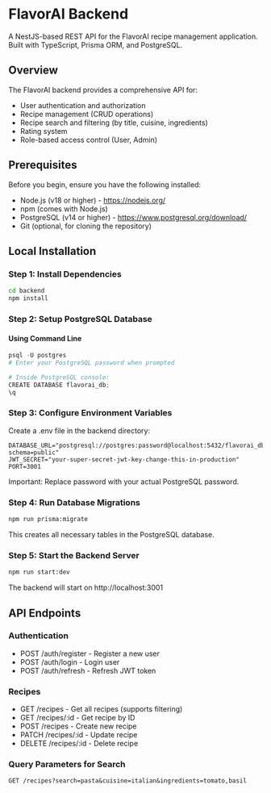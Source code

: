 ﻿# FlavorAI Backend

A NestJS-based REST API for the FlavorAI recipe management application. Built with TypeScript, Prisma ORM, and PostgreSQL.

## Overview

The FlavorAI backend provides a comprehensive API for:

- User authentication and authorization
- Recipe management (CRUD operations)
- Recipe search and filtering (by title, cuisine, ingredients)
- Rating system
- Role-based access control (User, Admin)

## Prerequisites

Before you begin, ensure you have the following installed:

- Node.js (v18 or higher) - https://nodejs.org/
- npm (comes with Node.js)
- PostgreSQL (v14 or higher) - https://www.postgresql.org/download/
- Git (optional, for cloning the repository)

## Local Installation

### Step 1: Install Dependencies

```bash
cd backend
npm install
```

### Step 2: Setup PostgreSQL Database

#### Using Command Line

```powershell
psql -U postgres
# Enter your PostgreSQL password when prompted

# Inside PostgreSQL console:
CREATE DATABASE flavorai_db;
\q
```

### Step 3: Configure Environment Variables

Create a .env file in the backend directory:

```env
DATABASE_URL="postgresql://postgres:password@localhost:5432/flavorai_db?schema=public"
JWT_SECRET="your-super-secret-jwt-key-change-this-in-production"
PORT=3001
```

Important: Replace password with your actual PostgreSQL password.

### Step 4: Run Database Migrations

```bash
npm run prisma:migrate
```

This creates all necessary tables in the PostgreSQL database.

### Step 5: Start the Backend Server

```bash
npm run start:dev
```

The backend will start on http://localhost:3001

## API Endpoints

### Authentication

- POST /auth/register - Register a new user
- POST /auth/login - Login user
- POST /auth/refresh - Refresh JWT token

### Recipes

- GET /recipes - Get all recipes (supports filtering)
- GET /recipes/:id - Get recipe by ID
- POST /recipes - Create new recipe
- PATCH /recipes/:id - Update recipe
- DELETE /recipes/:id - Delete recipe

### Query Parameters for Search

```
GET /recipes?search=pasta&cuisine=italian&ingredients=tomato,basil
```
